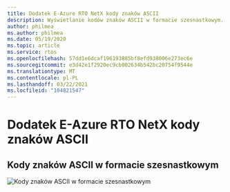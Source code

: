 ```yaml
---
title: Dodatek E-Azure RTO NetX kody znaków ASCII
description: Wyświetlanie kodów znaków ASCII w formacie szesnastkowym.
author: philmea
ms.author: philmea
ms.date: 05/19/2020
ms.topic: article
ms.service: rtos
ms.openlocfilehash: 57dd1e6dcaf196193885bf8efd938006e273ec6e
ms.sourcegitcommit: e3d42e1f2920ec9cb002634b542bc20754f9544e
ms.translationtype: MT
ms.contentlocale: pl-PL
ms.lasthandoff: 03/22/2021
ms.locfileid: "104821547"
---
```

# <a name="appendix-e---azure-rtos-netx-ascii-character-codes"></a>Dodatek E-Azure RTO NetX kody znaków ASCII

## <a name="ascii-character-codes-in-hex"></a>Kody znaków ASCII w formacie szesnastkowym

![Kody znaków ASCII w formacie szesnastkowym](./media/user-guide/ascii-character-codes-hex.png) 